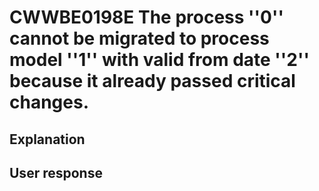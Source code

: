 # CWWBE0198E The process ''0'' cannot be migrated to process model ''1'' with valid from date ''2'' because it already passed critical changes.

## Explanation

## User response